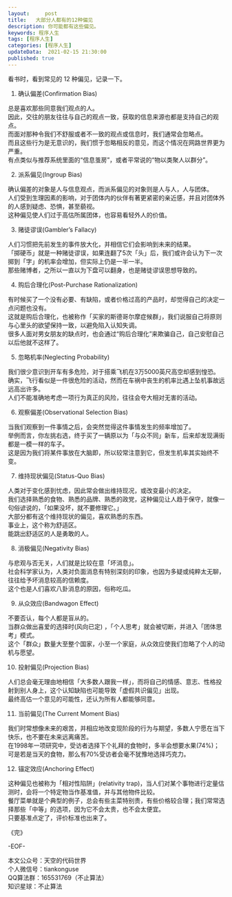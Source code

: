 ```yaml
---   
layout:     post  
title:   大部分人都有的12种偏见
description: 你可能都有这些偏见。       
keywords: 程序人生  
tags: [程序人生]    
categories: [程序人生]  
updateData:  2021-02-15 21:30:00  
published: true  
---  
```


看书时，看到常见的 12 种偏见，记录一下。  


1. 确认偏差(Confirmation Bias)  


总是喜欢那些同意我们观点的人。  
因此，交往的朋友往往与自己的观点一致，获取的信息来源也都是支持自己的观点。  
而面对那种令我们不舒服或者不一致的观点或信息时，我们通常会忽略点。  
而且这些行为是无意识的，我们惯于忽略相反的意见，而这个情况在网路世界更为严重。  
有点类似与推荐系统里面的“信息茧房”，或者平常说的“物以类聚人以群分”。  


2. 派系偏见(Ingroup Bias)  


确认偏差的对象是人与信息观点，而派系偏见的对象则是人与人，人与团体。  
人们受到生理因素的影响，对于团体内的伙伴有著更紧密的亲近感，并且对团体外的人感到疑虑、恐惧，甚至藐视。  
这种偏见使人们过于高估所属团体，也容易看轻外人的价值。  


3. 赌徒谬误(Gambler’s Fallacy)  


人们习惯把先前发生的事件放大化，并相信它们会影响到未来的结果。  
「掷硬币」就是一种赌徒谬误，如果连翻了5次「头」后，我们或许会认为下一次掷到「字」的机率会增加，但实际上仍是一半一半。  
那些赌博者，之所以一直以为下盘可以翻身，也是赌徒谬误思想导致的。  


4. 购后合理化(Post-Purchase Rationalization)  


有时候买了一个没有必要、有缺陷，或者价格过高的产品时，却觉得自己的决定一点问题也没有。  
这就是购后合理化，也被称作「买家的斯德哥尔摩症候群」，我们说服自己将原则与心里头的欲望保持一致，以避免陷入认知失调。  
很多人面对男女朋友的缺点时，也会通过“购后合理化”来欺骗自己，自己安慰自己以后他就不这样了。  


5. 忽略机率(Neglecting Probability)  


我们很少意识到开车有多危险，对于搭乘飞机在3万5000英尺高空却感到惶恐。  
确实，飞行看似是一件很危险的活动，然而在车祸中丧生的机率比遇上坠机事故远远高出许多。  
人们不能准确地考虑一项行为真正的风险，往往会夸大相对无害的活动。  


6. 观察偏差(Observational Selection Bias)  


当我们观察到一件事情之后，会突然觉得这件事情发生的频率增加了。  
举例而言，你左挑右选，终于买了一辆原以为「与众不同」新车，后来却发现满街都是一模一样的车子。  
这是因为我们将某件事放在大脑即，所以较常注意到它，但发生机率其实始终不变。  


7. 维持现状偏见(Status-Quo Bias)  


人类对于变化感到忧虑，因此常会做出维持现况，或改变最小的决定。  
我们选择熟悉的食物、熟悉的品牌、熟悉的政党，这种偏见让人趋于保守，就像一句俗谚说的，「如果没坏，就不要修理它。」  
大部分都有这个维持现状的偏见，喜欢熟悉的东西。  
事业上，这个称为舒适区。  
能跳出舒适区的人是勇敢的人。  


8. 消极偏见(Negativity Bias)  


与悲观与否无关，人们就是比较在意「坏消息」。  
社会科学家认为，人类对负面消息有特别深刻的印象，也因为多疑或纯粹太无聊，往往给予坏消息较高的信赖度。  
这个也是人们喜欢八卦消息的原因，俗称吃瓜。  


9. 从众效应(Bandwagon Effect)  
 
不要否认，每个人都是盲从的。  
当群众做出喜爱的选择时(风向已定) ，「个人思考」就会被切断，并进入「团体思考」模式。  
这个「群众」数量大至整个国家，小至一个家庭，从众效应使我们忽略了个人的动机与愿望。  


10. 投射偏见(Projection Bias)  


人们总会毫无理由地相信「大多数人跟我一样」，而将自己的情感、意志、性格投射到别人身上，这个认知缺陷也可能导致「虚假共识偏见」出现。  
最终高估一个意见的可能性，还认为所有人都能够同意。  


11. 当前偏见(The Current Moment Bias)  


我们时常想像未来的艰苦，并相应地改变现阶段的行为与期望，多数人宁愿在当下快乐，也不要在未来远离痛苦。  
在1998年一项研究中，受访者选择下个礼拜的食物时，多半会想要水果(74%)；可是若是当天的食物，那么有70%受访者会毫不犹豫地选择巧克力。  


12. 锚定效应(Anchoring Effect)  


这种偏见也被称为「相对性陷阱」(relativity trap)，当人们对某个事物进行定量估测时，会将一个特定物当作基准值，并与其他物件比较。  
餐厅菜单就是个典型的例子，总会有些主菜特别贵，有些价格较合理；我们常常选择那些「中等」的选项，因为它不会太贵，也不会太便宜。  
只要基准点定了，评价标准也出来了。  


《完》  


-EOF-  



本文公众号：天空的代码世界  
个人微信号：tiankonguse  
QQ算法群：165531769（不止算法）  
知识星球：不止算法  

